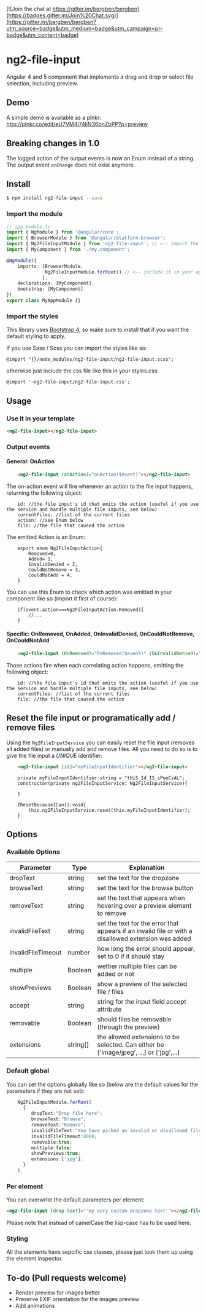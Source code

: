 [![Join the chat at https://gitter.im/bergben/bergben](https://badges.gitter.im/Join%20Chat.svg)](https://gitter.im/bergben/bergben?utm_source=badge&utm_medium=badge&utm_campaign=pr-badge&utm_content=badge)

# ng2-file-input
Angular 4 and 5 component that implements a drag and drop or select file selection, including preview.

## Demo
A simple demo is available as a plnkr: http://plnkr.co/edit/eU7VM4j74ljN36bnZbPP?p=preview

## Breaking changes in 1.0
The logged action of the output events is now an Enum instead of a string.
The output event `onChange` does not exist anymore.

## Install
```bash
$ npm install ng2-file-input --save
```

### Import the module
```TypeScript
// app.module.ts
import { NgModule } from '@angular/core';
import { BrowserModule } from '@angular/platform-browser';
import { Ng2FileInputModule } from 'ng2-file-input'; // <-- import the module
import { MyComponent } from './my.component';

@NgModule({
    imports: [BrowserModule,
              Ng2FileInputModule.forRoot() // <-- include it in your app module
             ],
    declarations: [MyComponent],  
    bootstrap: [MyComponent]
})
export class MyAppModule {}
```

### Import the styles
This library uses <a href="https://v4-alpha.getbootstrap.com/getting-started/download/#package-managers">Bootstrap 4</a>, so make sure to install that if you want the default styling to apply.

If you use Sass / Scss you can import the styles like so:
```
@import "{}/node_modules/ng2-file-input/ng2-file-input.scss";
```
otherwise just include the css file like this in your styles.css:
``` 
@import '~ng2-file-input/ng2-file-input.css';
```

## Usage

### Use it in your template
```html
<ng2-file-input></ng2-file-input> 
```

### Output events

#### General: OnAction
```html
    <ng2-file-input (onAction)="onAction($event)"></ng2-file-input> 
```
The on-action event will fire whenever an action to the file input happens, returning the following object:
```
    id: //the file input's id that emits the action (useful if you use the service and handle multiple file inputs, see below)
    currentFiles: //list of the current files
    action: //see Enum below
    file: //the file that caused the action
```

The emitted Action is an Enum: 
```
    export enum Ng2FileInputAction{
        Removed=0,
        Added= 1,
        InvalidDenied = 2,
        CouldNotRemove = 3,
        CouldNotAdd = 4,
    }
```

You can use this Enum to check which action was emitted in your component like so (import it first of course):

```
    if(event.action===Ng2FileInputAction.Removed){
        //...
    }
```

#### Specific: OnRemoved, OnAdded, OnInvalidDenied, OnCouldNotRemove, OnCouldNotAdd

```html
    <ng2-file-input (OnRemoved)="OnRemoved($event)" (OnInvalidDenied)="OnInvalidDenied($event)"></ng2-file-input> 
```

Those actions fire when each correlating action happens, emitting the following object: 
```
    id: //the file input's id that emits the action (useful if you use the service and handle multiple file inputs, see below)
    currentFiles: //list of the current files
    file: //the file that caused the action
```

## Reset the file input or programatically add / remove files

Using the `Ng2FileInputService` you can easily reset the file input (removes all added files) or manually add and remove files. All you need to do so is to give the file input a *UNIQUE* identifier:

```html
    <ng2-file-input [id]="myFileInputIdentifier"></ng2-file-input> 
```

```
    private myFileInputIdentifier:string = "tHiS_Id_IS_sPeeCiAL";
    constructor(private ng2FileInputService: Ng2FileInputService){

    }

    IResetBecauseICan():void{
        this.ng2FileInputService.reset(this.myFileInputIdentifier);
    }
```

## Options
### Available Options
|Parameter   	| Type | Explanation | 
|---	       |---	  |---	|
| dropText   	    | string 	| set the text for the dropzone |
| browseText | string | set the text for the browse button |
| removeText | string 	| set the text that appears when hovering over a preview element to remove |
| invalidFileText | string 	| set the text for the error that appears if an invalid file or with a disallowed extension was added |
| invalidFileTimeout | number | how long the error should appear, set to 0 if it should stay |
| multiple      | Boolean | wether multiple files can be added or not |
| showPreviews      | Boolean | show a preview of the selected file / files |
| accept | string | string for the input field accept attribute |
| removable  | Boolean | should files be removable (through the preview) |
| extensions | string[] | the allowed extensions to be selected. Can either be ['image/jpeg', ...] or ['jpg',...]|.

### Default global
You can set the options globally like so (below are the default values for the parameters if they are not set): 
```TypeScript
    Ng2FileInputModule.forRoot(
      {
         dropText:"Drop file here";
         browseText:"Browse";
         removeText:"Remove";
         invalidFileText:"You have picked an invalid or disallowed file."
         invalidFileTimeout:8000;
         removable:true;
         multiple:false;
         showPreviews:true;
         extensions:['jpg'];
      }
    ),
```

### Per element
You can overwrite the default parameters per element: 
```html
<ng2-file-input [drop-text]="'my very custom dropzone text'"></ng2-file-input> 
```
Please note that instead of camelCase the lisp-case has to be used here.

### Styling
All the elements have sepcific css classes, please just look them up using the element inspector.


## To-do (Pull requests welcome)
 - Render preview for images better 
 - Preserve EXIF orientation for the images preview
 - Add animations
